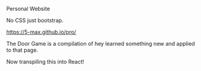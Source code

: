 Personal Website

No CSS just bootstrap.

https://5-max.github.io/pro/

The Door Game is a compilation of hey learned something new and applied to that page.

Now transpiling this into React!
